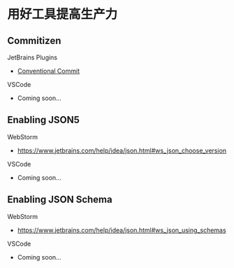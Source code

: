 # 用好工具提高生产力

## Commitizen
JetBrains Plugins
- [Conventional Commit](https://github.com/lppedd/idea-conventional-commit)

VSCode
- Coming soon...

## Enabling JSON5
WebStorm
- https://www.jetbrains.com/help/idea/json.html#ws_json_choose_version

VSCode
- Coming soon...

## Enabling JSON Schema
WebStorm
- https://www.jetbrains.com/help/idea/json.html#ws_json_using_schemas

VSCode
- Coming soon...
